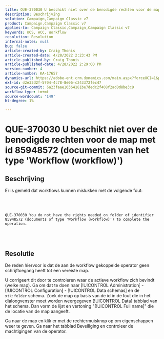 ```yaml
---
title: QUE-370030 U beschikt niet over de benodigde rechten voor de map met id 85948572 (documenten van het type 'Workflow (workflow)')
description: Beschrijving
solution: Campaign,Campaign Classic v7
product: Campaign,Campaign Classic v7
applies-to: Campaign Classic,Campaign,Campaign Classic v7
keywords: KCS, ACC, Workflow
resolution: Resolution
internal-notes: null
bug: false
article-created-by: Craig Thonis
article-created-date: 4/28/2022 2:23:43 PM
article-published-by: Craig Thonis
article-published-date: 4/28/2022 2:29:00 PM
version-number: 4
article-number: KA-17657
dynamics-url: https://adobe-ent.crm.dynamics.com/main.aspx?forceUCI=1&pagetype=entityrecord&etn=knowledgearticle&id=c8a8d6cc-fec6-ec11-a7b6-0022480a10ee
exl-id: d2e32d2f-5704-4c78-8e06-c243372fec47
source-git-commit: 6a23faae10364181be7dedc2f408f2ad8d8be3c9
workflow-type: tm+mt
source-wordcount: '149'
ht-degree: 1%

---
```


# QUE-370030 U beschikt niet over de benodigde rechten voor de map met id 85948572 (documenten van het type &#39;Workflow (workflow)&#39;)

## Beschrijving

Er is gemeld dat workflows kunnen mislukken met de volgende fout:<br><br> <br><br>

```
QUE-370030 You do not have the rights needed on folder of identifier 85948572 (documents of type 'Workflow (workflow)') to complete the operation.
```

<br> 

## Resolutie


De reden hiervoor is dat de aan de workflow gekoppelde operator geen schrijftoegang heeft tot een vereiste map.

U corrigeert dit door te controleren waar de actieve workflow zich bevindt (welke map). Ga om dat te doen naar [!UICONTROL Administration] - [!UICONTROL Configuration] - [!UICONTROL Data schemas] en de `xtk:folder` schema. Zoek de map op basis van de id in de fout die in het dialoogvenster moet worden weergegeven [!UICONTROL Data] tabblad van het schema. Dan vorm de lijst en vertoning &quot;[!UICONTROL Full name]&quot; die de locatie van de map aangeeft.

Ga naar de map en klik er met de rechtermuisknop op om eigenschappen weer te geven. Ga naar het tabblad Beveiliging en controleer de machtigingen van de operator.
